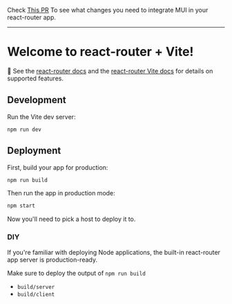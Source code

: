 Check [This PR](https://github.com/mahmoudmoravej/react-router-mui/pull/1) To see what changes you need to integrate MUI in your react-router app.

---

# Welcome to react-router + Vite!

📖 See the [react-router docs](https://react-router.run/docs) and the [react-router Vite docs](https://react-router.run/docs/en/main/future/vite) for details on supported features.

## Development

Run the Vite dev server:

```shellscript
npm run dev
```

## Deployment

First, build your app for production:

```sh
npm run build
```

Then run the app in production mode:

```sh
npm start
```

Now you'll need to pick a host to deploy it to.

### DIY

If you're familiar with deploying Node applications, the built-in react-router app server is production-ready.

Make sure to deploy the output of `npm run build`

- `build/server`
- `build/client`
